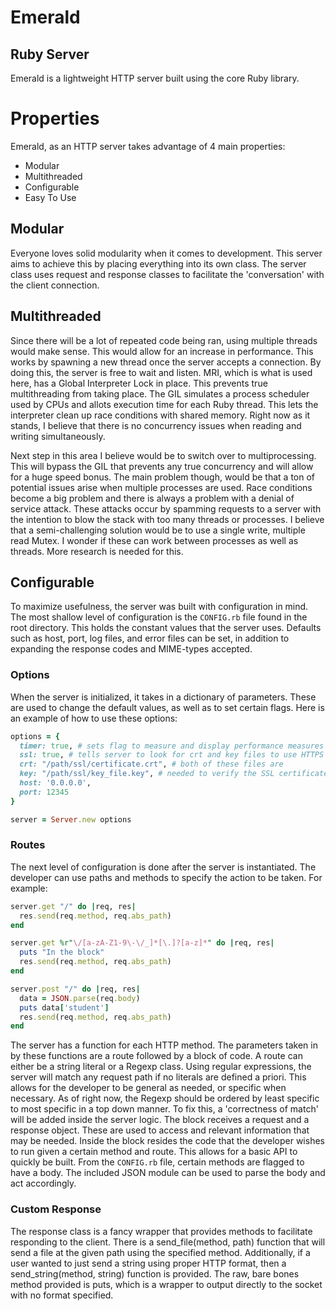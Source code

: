 # Emerald

## Ruby Server
Emerald is a lightweight HTTP server built using the core Ruby library.

# Properties
Emerald, as an HTTP server takes advantage of 4 main properties:
- Modular
- Multithreaded
- Configurable
- Easy To Use

## Modular
Everyone loves solid modularity when it comes to development. This server aims to achieve this by placing everything into its own class. The server class uses request and response classes to facilitate the 'conversation' with the client connection.

## Multithreaded
Since there will be a lot of repeated code being ran, using multiple threads would make sense. This would allow for an increase in performance. This works by spawning a new thread once the server accepts a connection. By doing this, the server is free to wait and listen. MRI, which is what is used here, has a Global Interpreter Lock in place. This prevents true multithreading from taking place. The GIL simulates a process scheduler used by CPUs and allots execution time for each Ruby thread. This lets the interpreter clean up race conditions with shared memory. Right now as it stands, I believe that there is no concurrency issues when reading and writing simultaneously.

Next step in this area I believe would be to switch over to multiprocessing. This will bypass the GIL that prevents any true concurrency and will allow for a huge speed bonus. The main problem though, would be that a ton of potential issues arise when multiple processes are used. Race conditions become a big problem and there is always a problem with a denial of service attack. These attacks occur by spamming requests to a server with the intention to blow the stack with too many threads or processes. I believe that a semi-challenging solution would be to use a single write, multiple read Mutex. I wonder if these can work between processes as well as threads. More research is needed for this.

## Configurable
To maximize usefulness, the server was built with configuration in mind. The most shallow level of configuration is the `CONFIG.rb` file found in the root directory. This holds the constant values that the server uses. Defaults such as host, port, log files, and error files can be set, in addition to expanding the response codes and MIME-types accepted.
### Options
When the server is initialized, it takes in a dictionary of parameters. These are used to change the default values, as well as to set certain flags. Here is an example of how to use these options:
```Ruby
options = {
  timer: true, # sets flag to measure and display performance measures
  ssl: true, # tells server to look for crt and key files to use HTTPS
  crt: "/path/ssl/certificate.crt", # both of these files are
  key: "/path/ssl/key_file.key", # needed to verify the SSL certificate
  host: '0.0.0.0',
  port: 12345
}

server = Server.new options
```
### Routes
The next level of configuration is done after the server is instantiated. The developer can use paths and methods to specify the action to be taken. For example:
```ruby
server.get "/" do |req, res|
  res.send(req.method, req.abs_path)
end

server.get %r"\/[a-zA-Z1-9\-\/_]*[\.]?[a-z]*" do |req, res|
  puts "In the block"
  res.send(req.method, req.abs_path)
end

server.post "/" do |req, res|
  data = JSON.parse(req.body)
  puts data['student']
  res.send(req.method, req.abs_path)
end  
```
The server has a function for each HTTP method. The parameters taken in by these functions are a route followed by a block of code. A route can either be a string literal or a Regexp class. Using regular expressions, the server will match any request path if no literals are defined a priori. This allows for the developer to be general as needed, or specific when necessary. As of right now, the Regexp should be ordered by least specific to most specific in a top down manner. To fix this, a 'correctness of match' will be added inside the server logic.
The block receives a request and a response object. These are used to access and relevant information that may be needed. Inside the block resides the code that the developer wishes to run given a certain method and route. This allows for a basic API to quickly be built. From the `CONFIG.rb` file, certain methods are flagged to have a body. The included JSON module can be used to parse the body and act accordingly.
### Custom Response
The response class is a fancy wrapper that provides methods to facilitate responding to the client. There is a send_file(method, path) function that will send a file at the given path using the specified method. Additionally, if a user wanted to just send a string using proper HTTP format, then a send_string(method, string) function is provided. The raw, bare bones method provided is puts, which is a wrapper to output directly to the socket with no format specified.
